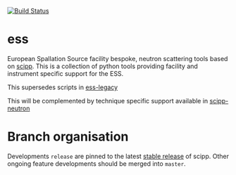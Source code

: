 [![Build Status](https://dev.azure.com/scipp/ess/_apis/build/status/Main?branchName=main)](https://dev.azure.com/scipp/ess/_build/latest?definitionId=48&branchName=main)

# ess

European Spallation Source facility bespoke, neutron scattering tools based on [scipp](https://github.com/scipp/scipp). This is a collection of python tools providing facility and instrument specific support for the ESS.

This supersedes scripts in [ess-legacy](https://github.com/scipp/ess-legacy)

This will be complemented by technique specific support available in [scipp-neutron](https://github.com/scipp/scipp-neutron)

# Branch organisation

Developments `release` are pinned to the latest [stable release](https://github.com/scipp/scipp/tags) of scipp. Other ongoing feature developments should be merged into `master`.
